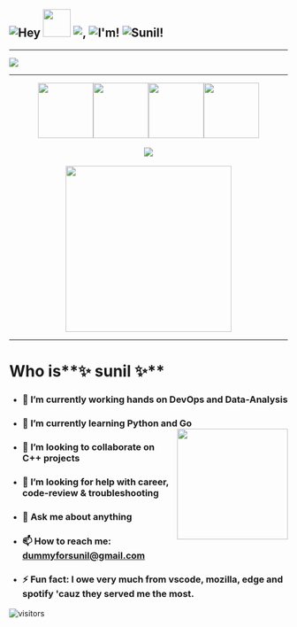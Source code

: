 ## ![Hey](https://lun-eu.icons8.com/a/STAMXkxrwUOA5PrPYL2sBg/SzFZwAcEE0S4CW8JWlMwcg/Hey.png)  <img src="https://github.com/TheDudeThatCode/TheDudeThatCode/blob/master/Assets/Hi.gif?raw=true" width="50px"> ![,](https://lun-eu.icons8.com/a/STAMXkxrwUOA5PrPYL2sBg/XaCEvJgoeU-w3thVU_fCZw/%2C.png) ![I'm!](https://lun-eu.icons8.com/a/STAMXkxrwUOA5PrPYL2sBg/NOEqYcCGoEiLyERhdDPVSQ/I%27m.png)  ![Sunil!](https://lun-eu.icons8.com/a/STAMXkxrwUOA5PrPYL2sBg/v32P7XWFU06-ZatzVVIbSQ/Sunil%20Shukla.png)
---
<img align='center' src='https://lun-eu.icons8.com/a/STAMXkxrwUOA5PrPYL2sBg/N-7cUC5AI0OnNN72hCwh6A/Image_2.png'>

---

<p align="center">
  <img src="https://i.giphy.com/media/IdyAQJVN2kVPNUrojM/200.webp" width="100"><img src="https://i.giphy.com/media/KzJkzjggfGN5Py6nkT/200.webp" width="100"><img src="https://i.giphy.com/media/LMt9638dO8dftAjtco/200.webp" width="100"><img src="https://media3.giphy.com/media/ln7z2eWriiQAllfVcn/200w.webp" width="100"><br><br>
  <img src="https://camo.githubusercontent.com/936a08778c7e4885053d148c07bbd2339dfbdd80/68747470733a2f2f6665726f73732e6e65742f782f6e6f6465322e676966" /><br><br>
  <img align="center" src="https://little.kylerconway.com/images/golang-what.gif" width="300">
</p>

---

# Who is**✨ sunil ✨** 
 - ### 🔭 I’m currently working hands on DevOps and Data-Analysis
 - ### 🌱 I’m currently learning Python and Go <img align='right' src='https://user-images.githubusercontent.com/5713670/87202985-820dcb80-c2b6-11ea-9f56-7ec461c497c3.gif' width='200'>
 - ### 👯 I’m looking to collaborate on C++ projects
 - ### 🤔 I’m looking for help with career, code-review & troubleshooting
 - ### 💬 Ask me about anything
 - ### 📫 How to reach me: [dummyforsunil@gmail.com](mailto:dummyforsunil@gmail.com)
 - ### ⚡ Fun fact: I owe very much from **vscode**, **mozilla**, **edge** and **spotify** 'cauz they served me the most.

 ![visitors](https://visitor-badge.laobi.icu/badge?page_id=qunil.qunil)

